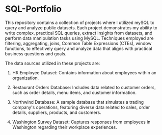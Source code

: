 # SQL-Portfolio

This repository contains a collection of projects where I utilized mySQL to query and analyze public datasets. Each project demonstrates my ability to write complex, practical SQL queries, extract insights from datasets, and perform data manipulation tasks using MySQL. Techniques employed are filtering, aggregating, joins, Common Table Expressions (CTEs), window functions, to effectively query and analyze data that aligns with practical business questions and goals.

The data sources utilized in these projects are:

1. HR Employee Dataset: Contains information about employees within an organization.

2. Restaurant Orders Database: Includes data related to customer orders, such as order details, menu items, and customer information.

3. Northwind Database: A sample database that simulates a trading company's operations, featuring diverse data related to sales, order details, suppliers, products, and customers.

4. Washington Survey Dataset: Captures responses from employees in Washington regarding their workplace experiences.

